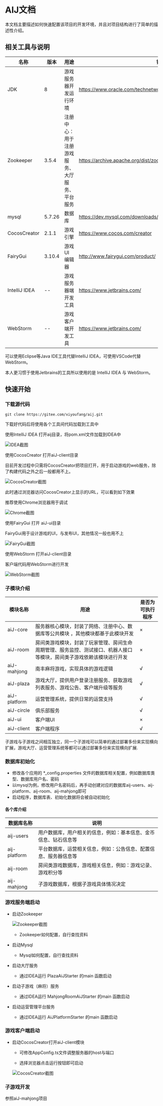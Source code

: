 # AIJ文档

本文档主要描述如何快速配置该项目的开发环境，并且对项目结构进行了简单的描述性介绍。

## 相关工具与说明

| 名称 |  版本  | 用途 |链接  |
|------------|-------|-------|-------|
|  JDK  |    8  | 游戏服务器开发运行环境 |   https://www.oracle.com/technetwork/java/javase/downloads/index.html  |
|  Zookeeper  |   3.5.4  | 注册中心：用于注册游戏服务、大厅服务、平台服务 | https://archive.apache.org/dist/zookeeper/  |
|  mysql  |  5.7.26  | 数据库 | https://dev.mysql.com/downloads/mysql/5.7.html#downloads  |
|  CocosCreator  |  2.1.1  | 游戏引擎 | https://www.cocos.com/creator  |
|  FairyGui  | 3.10.4  | 游戏UI编辑器 | http://www.fairygui.com/product/  |
|  IntelliJ IDEA  | --  | 游戏服务器端开发工具 | https://www.jetbrains.com/  |
|  WebStorm  | --  | 游戏客户端开发工具 | https://www.jetbrains.com/  |

可以使用Eclipse等Java IDE工具代替IntelliJ IDEA，可使用VSCode代替WebStorm。

本人更习惯于使用Jetbrains的工具所以使用的是 IntelliJ IDEA 与 WebStorm。

## 快速开始

### 下载源代码

```
git clone https://gitee.com/xiyoufang/aij.git
```

下载好代码后将使用各个工具间代码加载到工具中

使用IntelliJ IDEA 打开aij目录，将pom.xml文件加载到IDEA中

![IDEA截图](images/1.png "IDEA.png")

使用CocosCreator 打开aiJ-client目录

目前开发过程中只需将CocosCreator把项目打开，用于启动游戏的web服务，除了构建代码之外之后一般都用不上。

![CocosCreator截图](images/2.png "CocosCreator.png")

此时通过浏览器访问CocosCreator上显示的URL，可以看到如下效果

推荐使用Chrome浏览器用于调试

![Chrome截图](images/3.png "Chrome.png")


使用FairyGui 打开 aiJ-ui目录

FairyGui用于设计游戏的UI，与发布UI，其他情况一般也用不上

![FairyGui截图](images/4.png "FairyGui.png")

使用WebStorm 打开aiJ-client目录

客户端代码用WebStorm进行开发

![WebStorm截图](images/5.png "WebStorm.png")

### 子模块介绍

| 模块名称 | 用途 | 是否为可执行程序  |
|------------|-------|-------|
| aiJ-core  | 服务器核心模块，封装了网络、注册中心、数据库等公共模块 ，其他模块都基于此模块开发 | × |
| aiJ-room | 房间类游戏模块，封装了玩家管理、房间生命周期管理、服务监控、测试接口、机器人接口等模块，房间类子游戏依赖该模块进行开发 | × |
| aiJ-mahjong | 南丰麻将游戏，实现具体的游戏逻辑 | √ |
| aiJ-plaza | 游戏大厅，提供用户登录注册服务、获取游戏列表服务、游戏公告、客户端升级等服务 | √ |
| aiJ-platform | 运营管理系统，提供日常的运营支持 | √ |
| aiJ-circle | 俱乐部服务 | √ |
| aiJ-ui | 客户端UI | × |
| aiJ-client | 客户端程序 | √ |

子游戏与子游戏之间相互独立，同一个子游戏可以简单的通过部署多份来实现横向扩展，游戏大厅、运营管理系统等都可以通过部署多份来实现横向扩展.

### 数据库初始化

* 修改各个应用的 *_config.properties 文件的数据库相关配置，例如数据库类型、数据库用户名、密码
* 以mysql为例，修改用户名密码后，再手动创建对应的数据库aij-users、aij-platform、aij-room、aij-mahjong即可
* 启动程序，数据库表、初始化数据将会被自动初始化

#### 各个库介绍

| 数据库名称 | 说明  |
|-----------|------------|
| aij-users | 用户数据库，用户相关的信息，例如：基本信息、金币信息、钻石信息等 |
| aij-platform | 平台数据库，运营相关信息，例如：公告信息、配置信息、服务器信息等 |
| aij-room | 房间类游戏数据库，游戏相关信息，例如：游戏记录、游戏积分等 |
| aij-mahjong | 子游戏数据库，根据子游戏具体情况决定 |


### 游戏服务端启动

* 启动Zookeeper
    
    ![Zookeeper截图](images/6.png "Zookeeper.png")

    * Zookeeper如何配置，自行查找资料
    
* 启动Mysql
    
    * Mysql如何配置，自行查找资料
    
* 启动大厅服务
    
    * 通过IDEA运行 PlazaAiJStarter 的main 函数启动

* 启动子游戏（麻将）服务

    * 通过IDEA运行 MahjongRoomAiJStarter 的main 函数启动

* 启动运营管理平台服务

    * 通过IDEA运行 AiJPlatformStarter 的main 函数启动

### 游戏客户端启动

* 启动CocosCreator打开aiJ-client模块
    
    * 可修改AppConfig.ts文件调整服务器的host与端口
    
    * 选择浏览器点击运行按钮即可启动
    
    ![CocosCreator截图](images/7.png "CocosCreator.png")
    


### 子游戏开发

参照aiJ-mahjong项目

